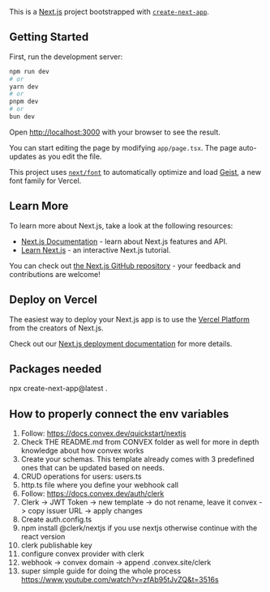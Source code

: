 This is a [Next.js](https://nextjs.org) project bootstrapped with [`create-next-app`](https://nextjs.org/docs/app/api-reference/cli/create-next-app).

## Getting Started

First, run the development server:

```bash
npm run dev
# or
yarn dev
# or
pnpm dev
# or
bun dev
```

Open [http://localhost:3000](http://localhost:3000) with your browser to see the result.

You can start editing the page by modifying `app/page.tsx`. The page auto-updates as you edit the file.

This project uses [`next/font`](https://nextjs.org/docs/app/building-your-application/optimizing/fonts) to automatically optimize and load [Geist](https://vercel.com/font), a new font family for Vercel.

## Learn More

To learn more about Next.js, take a look at the following resources:

- [Next.js Documentation](https://nextjs.org/docs) - learn about Next.js features and API.
- [Learn Next.js](https://nextjs.org/learn) - an interactive Next.js tutorial.

You can check out [the Next.js GitHub repository](https://github.com/vercel/next.js) - your feedback and contributions are welcome!

## Deploy on Vercel

The easiest way to deploy your Next.js app is to use the [Vercel Platform](https://vercel.com/new?utm_medium=default-template&filter=next.js&utm_source=create-next-app&utm_campaign=create-next-app-readme) from the creators of Next.js.

Check out our [Next.js deployment documentation](https://nextjs.org/docs/app/building-your-application/deploying) for more details.

## Packages needed

npx create-next-app@latest .

## How to properly connect the env variables

1. Follow: https://docs.convex.dev/quickstart/nextjs
2. Check THE README.md from CONVEX folder as well for more in depth knowledge about how convex works
3. Create your schemas. This template already comes with 3 predefined ones that can be updated based on needs.
4. CRUD operations for users: users.ts
5. http.ts file where you define your webhook call
6. Follow: https://docs.convex.dev/auth/clerk
7. Clerk -> JWT Token -> new template -> do not rename, leave it convex -> copy issuer URL -> apply changes
8. Create auth.config.ts
9. npm install @clerk/nextjs if you use nextjs otherwise continue with the react version
10. clerk publishable key
11. configure convex provider with clerk
12. webhook -> convex domain -> append .convex.site/clerk
13. super simple guide for doing the whole process https://www.youtube.com/watch?v=zfAb95tJvZQ&t=3516s
